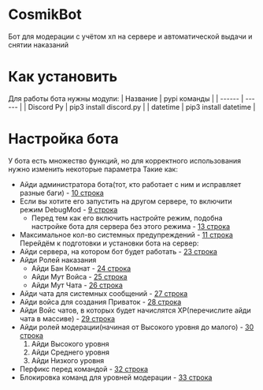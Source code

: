 # CosmikBot
Бот для модерации с учётом хп на сервере и автоматической выдачи и снятии наказаний

# Как установить
Для работы бота нужны модули: 
| Название | pypi команды |
| ------ | ------ |
| Discord Py | pip3 install discord.py  |
| datetime | pip3 install datetime  |

# Настройка бота
У бота есть множество функций, но для корректного использования нужно изменить некоторые параметра
Такие как:
+ Айди администратора бота(тот, кто работает с ним и исправляет разные баги) - [10 строка](test.py#L10)
+ Если вы хотите его запустить на другом сервере, то включити режим DebugMod - [9 строка](test.py#L9)
  + Перед тем как его включить настройте режим, подобна настройке бота для сервера без этого режима - [13 строка](test.py#L13)
+ Максимальное кол-во системных предупреждений - [11 строка](test.py#L11)
Перейдём к подготовки и установки бота на сервер:
+ Айди сервера, на котором бот будет работать - [23 строка](test.py#L23)
+ Айди Ролей наказания
  + Айди Бан Комнат - [24 строка](test.py#L24)
  + Айди Мут Войса - [25 строка](test.py#L25)
  + Айди Мут Чата - [26 строка](test.py#L26)
+ Айди чата для системных сообщений - [27 строка](test.py#L27)
+ Айди войса для создания Приваток - [28 строка](test.py#L28)
+ Айди Войс чатов, в которых будет начислятся XP(перечислите айди чата в массиве)  - [29 строка](test.py#L29)
+ Айди ролей модерации(начиная от Высокого уровня до малого) - [30 строка](test.py#L30)
  1. Айди Высокого уровня
  2. Айди Среднего уровня
  3. Айди Низкого уровня
+ Перфикс перед командой  - [32 строка](test.py#L32)
+ Блокировка команд для уровней модерации - [33 строка](test.py#L33)
